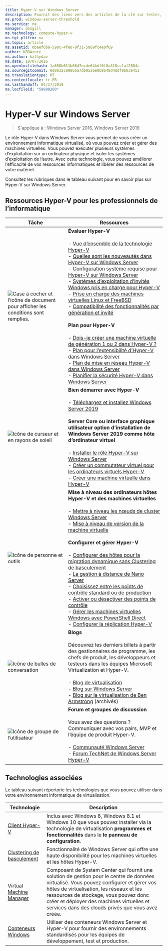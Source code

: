 ```yaml
---
title: Hyper-V sur Windows Server
description: Fournit des liens vers des articles de la clé sur tester, de planification, de déploiement et de gestion Hyper-V
ms.prod: windows-server-threshold
ms.service: na
manager: dongill
ms.technology: compute-hyper-v
ms.tgt_pltfrm: na
ms.topic: article
ms.assetid: 0baef6b8-598c-4fe0-9f31-5869fc4e0f69
author: KBDAzure
ms.author: kathydav
ms.date: 10/07/2016
ms.openlocfilehash: 1a658b611b68d7ecde64bdf0f8a318cc1af2804c
ms.sourcegitcommit: 0d0b32c8986ba7db9536e0b8648d4ddf9b03e452
ms.translationtype: MT
ms.contentlocale: fr-FR
ms.lasthandoff: 04/17/2019
ms.locfileid: "59880260"
---
```

# <a name="hyper-v-on-windows-server"></a>Hyper-V sur Windows Server

>S'applique à : Windows Server 2016, Windows Server 2019

Le rôle Hyper-V dans Windows Server vous permet de vous créer un environnement informatique virtualisé, où vous pouvez créer et gérer des machines virtuelles. Vous pouvez exécuter plusieurs systèmes d’exploitation sur un ordinateur physique et isoler les systèmes d’exploitation de l’autre. Avec cette technologie, vous pouvez améliorer l’efficacité de vos ressources informatiques et libérer des ressources de votre matériel.

Consultez les rubriques dans le tableau suivant pour en savoir plus sur Hyper-V sur Windows Server.

## <a name="hyper-v-resources-for-it-pros"></a>Ressources Hyper-V pour les professionnels de l’informatique

|Tâche |Ressources|
|---|---|
|![Case à cocher et l’icône de document pour afficher les conditions sont remplies.](media/All_Symbols_MeetsRequirements.png)|**Évaluer Hyper-V**<br /><br />- [Vue d’ensemble de la technologie Hyper-V](Hyper-V-Technology-Overview.md)<br />- [Quelles sont les nouveautés dans Hyper-V sur Windows Server](What-s-new-in-Hyper-V-on-Windows.md)<br />- [Configuration système requise pour Hyper-V sur Windows Server](System-requirements-for-Hyper-V-on-Windows.md)<br />- [Systèmes d’exploitation d’invités Windows pris en charge pour Hyper-V](Supported-Windows-guest-operating-systems-for-Hyper-V-on-Windows.md) <br />- [Prise en charge des machines virtuelles Linux et FreeBSD](Supported-Linux-and-FreeBSD-virtual-machines-for-Hyper-V-on-Windows.md)<br />- [Compatibilité des fonctionnalités par génération et invité](Hyper-V-feature-compatibility-by-generation-and-guest.md) <br /><br />**Plan pour Hyper-V**<br /><br />- [Dois-je créer une machine virtuelle de génération 1 ou 2 dans Hyper-V ?](plan/Should-I-create-a-generation-1-or-2-virtual-machine-in-Hyper-V.md) <br />- [Plan pour l’extensibilité d’Hyper-V dans Windows Server](plan/plan-hyper-v-scalability-in-windows-server.md) <br />- [Plan de mise en réseau Hyper-V dans Windows Server](plan/plan-hyper-v-networking-in-windows-server.md) <br />- [Planifier la sécurité Hyper-V dans Windows Server](plan/plan-hyper-v-security-in-windows-server.md)|
|![Icône de curseur et en rayons de soleil](media/All_Symbols_GetStarted.png)|**Bien démarrer avec Hyper-V**<br /><br />- [Téléchargez et installez Windows Server 2019](https://www.microsoft.com/evalcenter/evaluate-windows-server-2019)<br /><br />**Server Core ou interface graphique utilisateur option d’installation de Windows Server 2019 comme hôte d’ordinateur virtuel**<br /><br />- [Installer le rôle Hyper-V sur Windows Server](get-started/Install-the-Hyper-V-role-on-Windows-Server.md)<br />- [Créer un commutateur virtuel pour les ordinateurs virtuels Hyper-V](get-started/Create-a-virtual-switch-for-Hyper-V-virtual-machines.md)<br />- [Créer une machine virtuelle dans Hyper-V](get-started/Create-a-virtual-machine-in-Hyper-V.md)|
|![Icône de personne et outils](media/All_Symbols_Administrator.png)|**Mise à niveau des ordinateurs hôtes Hyper-V et des machines virtuelles**<br /><br />- [Mettre à niveau les nœuds de cluster Windows Server](../../failover-clustering/Cluster-Operating-System-Rolling-Upgrade.md)<br />- [Mise à niveau de version de la machine virtuelle](deploy/Upgrade-virtual-machine-version-in-Hyper-V-on-Windows-or-Windows-Server.md)<br /><br />**Configurer et gérer Hyper-V**<br /><br />- [Configurer des hôtes pour la migration dynamique sans Clustering de basculement](deploy/Set-up-hosts-for-live-migration-without-Failover-Clustering.md)<br />- [La gestion à distance de Nano Server](../../get-started/manage-nano-server.md)<br />- [Choisissez entre les points de contrôle standard ou de production](manage/Choose-between-standard-or-production-checkpoints-in-Hyper-V.md)<br />- [Activer ou désactiver des points de contrôle](manage/Enable-or-disable-checkpoints-in-Hyper-V.md)<br />- [Gérer les machines virtuelles Windows avec PowerShell Direct](manage/Manage-Windows-virtual-machines-with-PowerShell-Direct.md)<br />- [Configurer la réplication Hyper-V](manage/Set-up-Hyper-V-Replica.md)|
|![Icône de bulles de conversation](media/All_Symbols_Chat.png)|**Blogs**<br /><br />Découvrez les derniers billets à partir des gestionnaires de programme, les chefs de produit, les développeurs et testeurs dans les équipes Microsoft Virtualization et Hyper-V.<br /><br />- [Blog de virtualisation](https://blogs.technet.com/b/virtualization/)<br />- [Blog sur Windows Server](https://blogs.technet.com/b/windowsserver/)<br />- [Blog sur la virtualisation de Ben Armstrong](https://blogs.msdn.com/b/virtual_pc_guy/) (archivés)|
|![Icône de groupe de l’utilisateur](media/All_Symbols_Users_Group.png)|**Forum et groupes de discussion**<br /><br />Vous avez des questions ? Communiquer avec vos pairs, MVP et l’équipe de produit Hyper-V.<br /><br />- [Communauté Windows Server](https://techcommunity.microsoft.com/t5/Windows-Server/ct-p/Windows-Server)<br />- [Forum TechNet de Windows Server Hyper-V](https://social.technet.microsoft.com/Forums/windowsserver/home?forum=winserverhyperv)|

## <a name="related-technologies"></a>Technologies associées

Le tableau suivant répertorie les technologies que vous pouvez utiliser dans votre environnement informatique de virtualisation.

|Technologie|Description|
|--------------|---------------|
|[Client Hyper-V](https://docs.microsoft.com/virtualization/hyper-v-on-windows/index)|Inclus avec Windows 8, Windows 8.1 et Windows 10 que vous pouvez installer via la technologie de virtualisation **programmes et fonctionnalités** dans le **le panneau de configuration**.|
|[Clustering de basculement](https://docs.microsoft.com/windows-server/failover-clustering/whats-new-in-failover-clustering)|Fonctionnalité de Windows Server qui offre une haute disponibilité pour les machines virtuelles et les hôtes Hyper-V.|
|[Virtual Machine Manager](https://docs.microsoft.com/system-center/vmm/overview)|Composant de System Center qui fournit une solution de gestion pour le centre de données virtualisé. Vous pouvez configurer et gérer vos hôtes de virtualisation, les réseaux et les ressources de stockage, vous pouvez donc créer et déployer des machines virtuelles et services dans des clouds privés que vous avez créée.|
|[Conteneurs Windows](https://docs.microsoft.com/virtualization/windowscontainers/)|Utiliser des conteneurs Windows Server et Hyper-V pour fournir des environnements standardisés pour les équipes de développement, test et production.|